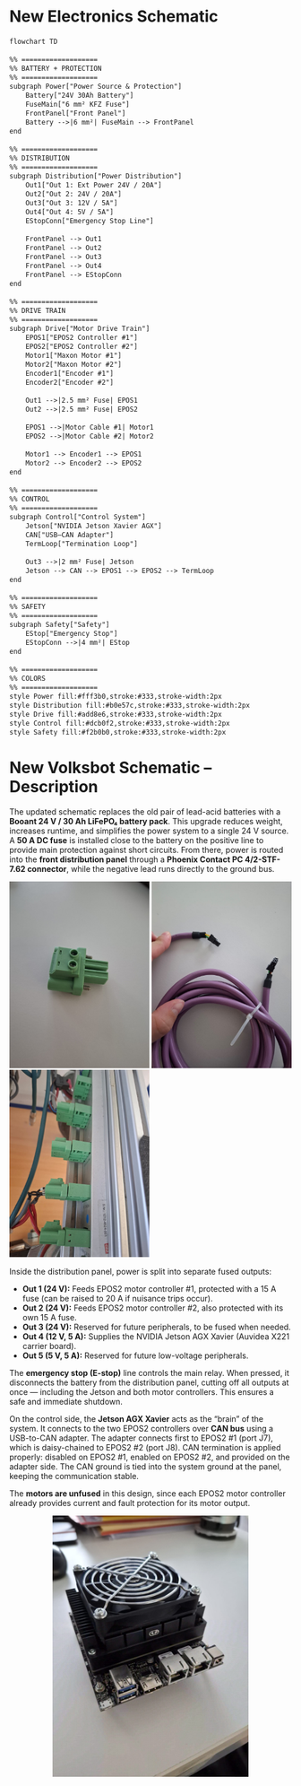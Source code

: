# New Electronics Schematic

```mermaid
flowchart TD

%% ===================
%% BATTERY + PROTECTION
%% ===================
subgraph Power["Power Source & Protection"]
    Battery["24V 30Ah Battery"]
    FuseMain["6 mm² KFZ Fuse"]
    FrontPanel["Front Panel"]
    Battery -->|6 mm²| FuseMain --> FrontPanel
end

%% ===================
%% DISTRIBUTION
%% ===================
subgraph Distribution["Power Distribution"]
    Out1["Out 1: Ext Power 24V / 20A"]
    Out2["Out 2: 24V / 20A"]
    Out3["Out 3: 12V / 5A"]
    Out4["Out 4: 5V / 5A"]
    EStopConn["Emergency Stop Line"]

    FrontPanel --> Out1
    FrontPanel --> Out2
    FrontPanel --> Out3
    FrontPanel --> Out4
    FrontPanel --> EStopConn
end

%% ===================
%% DRIVE TRAIN
%% ===================
subgraph Drive["Motor Drive Train"]
    EPOS1["EPOS2 Controller #1"]
    EPOS2["EPOS2 Controller #2"]
    Motor1["Maxon Motor #1"]
    Motor2["Maxon Motor #2"]
    Encoder1["Encoder #1"]
    Encoder2["Encoder #2"]

    Out1 -->|2.5 mm² Fuse| EPOS1
    Out2 -->|2.5 mm² Fuse| EPOS2

    EPOS1 -->|Motor Cable #1| Motor1
    EPOS2 -->|Motor Cable #2| Motor2

    Motor1 --> Encoder1 --> EPOS1
    Motor2 --> Encoder2 --> EPOS2
end

%% ===================
%% CONTROL
%% ===================
subgraph Control["Control System"]
    Jetson["NVIDIA Jetson Xavier AGX"]
    CAN["USB–CAN Adapter"]
    TermLoop["Termination Loop"]

    Out3 -->|2 mm² Fuse| Jetson
    Jetson --> CAN --> EPOS1 --> EPOS2 --> TermLoop
end

%% ===================
%% SAFETY
%% ===================
subgraph Safety["Safety"]
    EStop["Emergency Stop"]
    EStopConn -->|4 mm²| EStop
end

%% ===================
%% COLORS
%% ===================
style Power fill:#fff3b0,stroke:#333,stroke-width:2px
style Distribution fill:#b0e57c,stroke:#333,stroke-width:2px
style Drive fill:#add8e6,stroke:#333,stroke-width:2px
style Control fill:#dcb0f2,stroke:#333,stroke-width:2px
style Safety fill:#f2b0b0,stroke:#333,stroke-width:2px

```

# New Volksbot Schematic – Description  

The updated schematic replaces the old pair of lead-acid batteries with a **Booant 24 V / 30 Ah LiFePO₄ battery pack**. This upgrade reduces weight, increases runtime, and simplifies the power system to a single 24 V source. A **50 A DC fuse** is installed close to the battery on the positive line to provide main protection against short circuits. From there, power is routed into the **front distribution panel** through a **Phoenix Contact PC 4/2-STF-7.62 connector**, while the negative lead runs directly to the ground bus.  

<p float="center">
  <img src="/images/PC4-2-STF-7,62-pcb-connector.jpg" width="250"/>
  <img src="/images/CAN-wire-j8-to-j8.jpg" width="250"/>
  <img src="/images/connection-with-female-plug-PC5-2-GF-7,62.jpg" width="250"/>
</p>


Inside the distribution panel, power is split into separate fused outputs:  

- **Out 1 (24 V):** Feeds EPOS2 motor controller #1, protected with a 15 A fuse (can be raised to 20 A if nuisance trips occur).  
- **Out 2 (24 V):** Feeds EPOS2 motor controller #2, also protected with its own 15 A fuse.  
- **Out 3 (24 V):** Reserved for future peripherals, to be fused when needed.  
- **Out 4 (12 V, 5 A):** Supplies the NVIDIA Jetson AGX Xavier (Auvidea X221 carrier board).  
- **Out 5 (5 V, 5 A):** Reserved for future low-voltage peripherals.  

The **emergency stop (E-stop)** line controls the main relay. When pressed, it disconnects the battery from the distribution panel, cutting off all outputs at once — including the Jetson and both motor controllers. This ensures a safe and immediate shutdown.  

On the control side, the **Jetson AGX Xavier** acts as the “brain” of the system. It connects to the two EPOS2 controllers over **CAN bus** using a USB-to-CAN adapter. The adapter connects first to EPOS2 #1 (port J7), which is daisy-chained to EPOS2 #2 (port J8). CAN termination is applied properly: disabled on EPOS2 #1, enabled on EPOS2 #2, and provided on the adapter side. The CAN ground is tied into the system ground at the panel, keeping the communication stable.  

The **motors are unfused** in this design, since each EPOS2 motor controller already provides current and fault protection for its motor output.

<p align="center">
  <img src="/images/NVIDIA-Jetson-Xavier-AGX-X221.jpg" alt="Old Wiring Setup" width="350"/>
</p>

